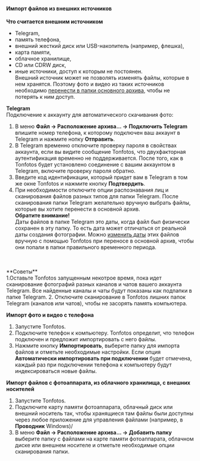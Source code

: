 #### Импорт файлов из внешних источников

**Что считается внешним источником**
- Telegram, 
- память телефона, 
- внешний жесткий диск или USB-накопитель (например, флешка), 
- карта памяти, 
- облачное хранилище, 
- CD или CDRW диск, 
- иные источники, доступ к которым не постоянен. 
<br>Внешний источник может не позволять изменять файлы, которые в нем хранятся. Поэтому фото и видео из таких источников необходимо [перенести в папки основного архива](move_files.md), чтобы не потерять к ним доступ.  

**Telegram**
<br>Подключение к аккаунту для автоматического скачивания фото:
1. В меню **Файл -> Расположение архива... -> Подключить Telegram** впишите номер телефона, к которому подключен ваш аккаунт в Telegram и нажмите нопку **Отправить**.
2. В Telegram временно отключите проверку пароля в свойствах аккаунта, если вы видите сообщение Tonfotos, что двухфакторная аутентификация временно не поддерживается. После того, как в Tonfotos будет установлено соединение с вашим аккаунтом в Telegram, включите проверку пароля обратно.
3. Введите код идентификации, который придет вам в Telegram в том же окне Tonfotos и нажмите кнопку **Подтвердить**.
4. При необходимости отключите опции распознавания лиц и сканирования файлов разных типов для папки Telegram.
После сканирования папки Telegram желательно вручную выбрать файлы, которые вы хотите перенести в основной архив. 
<br>**Обратите внимание!**
<br>Даты файлов в папке Telegram это даты, когда файл был физически сохранен в эту папку. То есть дата может отличаться от реальной даты создания фотографии. Можно [изменить даты](tags.md) этих файлов вручную с помощью Tonfotos  при переносе в основной архив, чтобы они попали в папки правильного временного периода.  
<br>
<br>**Советы**
<br>1.Оставьте Tonfotos запущенным некотрое время, пока идет сканирование фотографий разных каналов и чатов вашего аккаунта Telegram. Все найденные каналы и чаты будут показаны как подпапки в папке Telegram. 
2. Отключите сканирование в Tonfotos лишних папок Telegram (каналов или чатов), чтобы не засорять память компьютера.

**Импорт фото и видео с телефона**
1. Запустите Tonfotos.
2. Подключите телефон к компьютеру. Tonfotos определит, что телефон подключен и предложит импортировать с него файлы.
3. Нажмите кнопку **Импортировать**, выберите папку для импорта файлов и отметьте необходимые настройки. Если опция **Автоматически импортировать при подключении** будет отмечена, каждый раз при подключении телефона к компьютеру будут индексироваться новые файлы.

**Импорт файлов с фотоаппарата, из облачного хранилища, с внешних носителей**
1. Запустите Tonfotos.
2. Подключите карту памяти фотоаппарата, облачный диск или внешний носитель так, чтобы хранящиеся там файлы были доступны через любое приложение для управления файлами (например, в **Проводник** Windows)/
3. В меню **Файл -> Расположение архива... -> Добавить папку** выберите папку с файлами на карте памяти фотоаппарата, облачном диске или внешнем носителе и отметьте необходимые опции сканирования папки.  